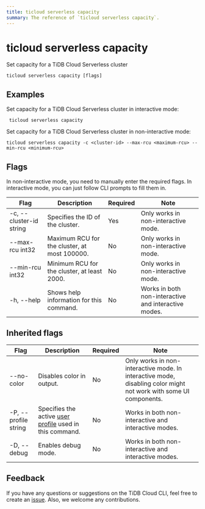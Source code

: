 ```yaml
---
title: ticloud serverless capacity
summary: The reference of `ticloud serverless capacity`.
---
```


# ticloud serverless capacity

Set capacity for a TiDB Cloud Serverless cluster

```shell
ticloud serverless capacity [flags]
```

## Examples

Set capacity for a TiDB Cloud Serverless cluster in interactive mode:

```shell
 ticloud serverless capacity
```

Set capacity for a TiDB Cloud Serverless cluster in non-interactive mode:

```shell
ticloud serverless capacity -c <cluster-id> --max-rcu <maximum-rcu> --min-rcu <minimum-rcu>
```

## Flags

In non-interactive mode, you need to manually enter the required flags. In interactive mode, you can just follow CLI prompts to fill them in.

| Flag                    | Description                                  | Required | Note                                                 |
|-------------------------|----------------------------------------------|----------|------------------------------------------------------|
| -c, --cluster-id string | Specifies the ID of the cluster.             | Yes      | Only works in non-interactive mode.                  |
| --max-rcu int32         | Maximum RCU for the cluster, at most 100000. | No       | Only works in non-interactive mode.                  |
| --min-rcu int32         | Minimum RCU for the cluster, at least 2000.  | No       | Only works in non-interactive mode.                  |
| -h, --help              | Shows help information for this command.     | No       | Works in both non-interactive and interactive modes. |

## Inherited flags

| Flag                 | Description                                                                                          | Required | Note                                                                                                             |
|----------------------|------------------------------------------------------------------------------------------------------|----------|------------------------------------------------------------------------------------------------------------------|
| --no-color           | Disables color in output.                                                                            | No       | Only works in non-interactive mode. In interactive mode, disabling color might not work with some UI components. |
| -P, --profile string | Specifies the active [user profile](/tidb-cloud/cli-reference.md#user-profile) used in this command. | No       | Works in both non-interactive and interactive modes.                                                             |
| -D, --debug          | Enables debug mode.                                                                                  | No       | Works in both non-interactive and interactive modes.                                                             |

## Feedback

If you have any questions or suggestions on the TiDB Cloud CLI, feel free to create an [issue](https://github.com/tidbcloud/tidbcloud-cli/issues/new/choose). Also, we welcome any contributions.

